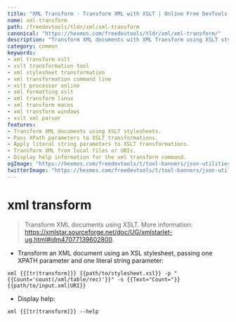 ```yaml
---
title: "XML Transform - Transform XML with XSLT | Online Free DevTools by Hexmos"
name: xml-transform
path: /freedevtools/tldr/xml/xml-transform
canonical: "https://hexmos.com/freedevtools/tldr/xml/xml-transform/"
description: "Transform XML documents with XML Transform using XSLT stylesheets.  Apply complex transformations and extract data. Free online tool, no registration required."
category: common
keywords:
- xml transform xslt
- xslt transformation tool
- xml stylesheet transformation
- xml transformation command line
- xslt processor online
- xml formatting xslt
- xml transform linux
- xml transform macos
- xml transform windows
- xslt xml parser
features:
- Transform XML documents using XSLT stylesheets.
- Pass XPath parameters to XSLT transformations.
- Apply literal string parameters to XSLT transformations.
- Transform XML from local files or URIs.
- Display help information for the xml transform command.
ogImage: "https://hexmos.com/freedevtools/t/tool-banners/json-utilities-banner.png"
twitterImage: "https://hexmos.com/freedevtools/t/tool-banners/json-utilities-banner.png"
---
```


# xml transform

> Transform XML documents using XSLT.
> More information: <https://xmlstar.sourceforge.net/doc/UG/xmlstarlet-ug.html#idm47077139602800>.

- Transform an XML document using an XSL stylesheet, passing one XPATH parameter and one literal string parameter:

`xml {{[tr|transform]}} {{path/to/stylesheet.xsl}} -p "{{Count='count(/xml/table/rec)'}}" -s {{Text="Count="}} {{path/to/input.xml|URI}}`

- Display help:

`xml {{[tr|transform]}} --help`
